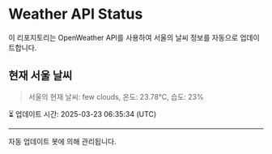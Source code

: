 
# Weather API Status

이 리포지토리는 OpenWeather API를 사용하여 서울의 날씨 정보를 자동으로 업데이트합니다.

## 현재 서울 날씨
> 서울의 현재 날씨: few clouds, 온도: 23.78°C, 습도: 23%

⏳ 업데이트 시간: 2025-03-23 06:35:34 (UTC)

---
자동 업데이트 봇에 의해 관리됩니다.
